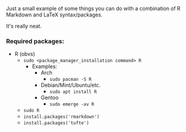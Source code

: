 Just a small example of some things you can do with a combination of R Markdown and LaTeX syntax/packages.

It's really neat.

### Required packages:
* R (obvs)
  * `sudo <package_manager_installation command> R`
    * Examples:
        * Arch
          * `sudo pacman -S R`
        * Debian/Mint/Ubuntu/etc.
          * `sudo apt install R`
        * Gentoo
          * `sudo emerge -av R`
  * `sudo R`
  * `install.packages('rmarkdown')`
  * `install.packages('tufte')`
